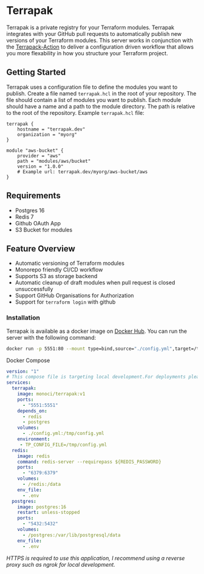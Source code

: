 # Terrapak
Terrapak is a private registry for your Terraform modules. Terrapak integrates with your GitHub pull requests to automatically publish new versions of your Terraform modules. This server works in conjunction with the [Terrapack-Action](https://github.com/eunanhardy/terrapak-action) to deliver a configuration driven workflow that allows you more flexability in how you structure your Terraform project.

## Getting Started

Terrapak uses a configuration file to define the modules you want to publish. Create a file named `terrapak.hcl` in the root of your repository. The file should contain a list of modules you want to publish. Each module should have a name and a path to the module directory. The path is relative to the root of the repository.
Example `terrapak.hcl` file:

```hcl
terrapak {
    hostname = "terrapak.dev"
    organization = "myorg"
}

module "aws-bucket" {
    provider = "aws"
    path = "modules/aws/bucket"
    version = "1.0.0"
    # Example url: terrapak.dev/myorg/aws-bucket/aws
}

```

## Requirements
- Postgres 16
- Redis 7
- Github OAuth App
- S3 Bucket for modules

## Feature Overview
- Automatic versioning of Terraform modules
- Monorepo friendly CI/CD workflow
- Supports S3 as storage backend
- Automatic cleanup of draft modules when pull request is closed unsuccessfully
- Support GitHub Organisations for Authorization
- Support for `terraform login` with github


### Installation
Terrapak is available as a docker image on [Docker Hub](https://hub.docker.com/r/monoci/terrapak). You can run the server with the following command:

```bash
docker run -p 5551:80 --mount type=bind,source="./config.yml",target=/tmp/config.yml -e TP_CONFIG_FILE=/tmp/config.yml monoci/terrapak
```

Docker Compose
```yaml
version: "1"
# This compose file is targeting local development.For deployments please use dedicated services like RDS for Postgres
services:
  terrapak:
    image: monoci/terrapak:v1
    ports:
      - "5551:5551"
    depends_on:
      - redis
      - postgres
    volumes:
      - ./config.yml:/tmp/config.yml
    environment:
     - TP_CONFIG_FILE=/tmp/config.yml
  redis:
    image: redis
    command: redis-server --requirepass ${REDIS_PASSWORD}
    ports:
      - "6379:6379"
    volumes:
      - /redis:/data
    env_file:
      - .env
  postgres:
    image: postgres:16
    restart: unless-stopped
    ports:
      - "5432:5432"
    volumes:
      - /postgres:/var/lib/postgresql/data
    env_file:
      - .env

```

*HTTPS is required to use this application, I recommend using a reverse proxy such as ngrok for local development.*


